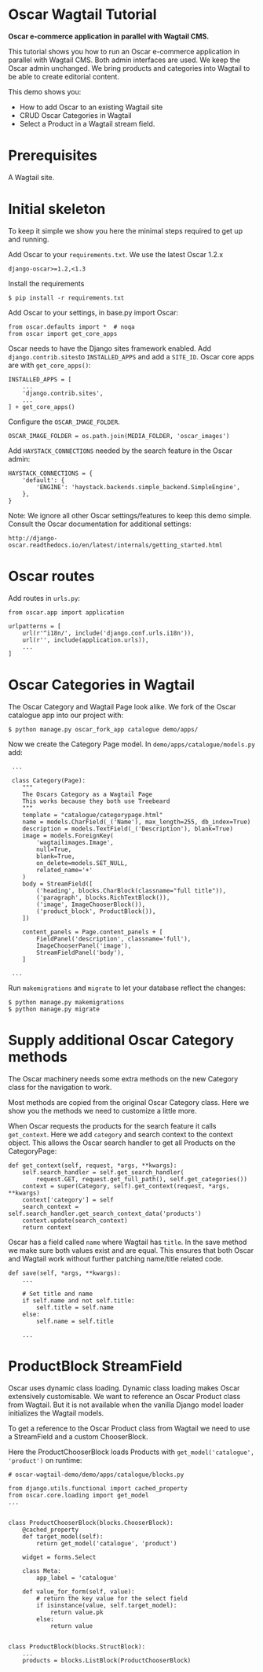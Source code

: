 # Oscar Wagtail Tutorial

**Oscar e-commerce application in parallel with Wagtail CMS.**

This tutorial shows you how to run an Oscar e-commerce application in parallel with Wagtail CMS. Both admin interfaces
are used. We keep the Oscar admin unchanged. We bring products and categories into Wagtail to be able to create
editorial content.

This demo shows you:

  - How to add Oscar to an existing Wagtail site
  - CRUD Oscar Categories in Wagtail
  - Select a Product in a Wagtail stream field.


# Prerequisites

A Wagtail site.


# Initial skeleton

To keep it simple we show you here the minimal steps required to get up and running.

Add Oscar to your `requirements.txt`. We use the latest Oscar 1.2.x

    django-oscar>=1.2,<1.3


Install the requirements

    $ pip install -r requirements.txt


Add Oscar to your settings, in base.py import Oscar:

    from oscar.defaults import *  # noqa
    from oscar import get_core_apps


Oscar needs to have the Django sites framework enabled. Add `django.contrib.sites`to `INSTALLED_APPS` and add a
`SITE_ID`. Oscar core apps are with `get_core_apps()`:

    INSTALLED_APPS = [
        ...
        'django.contrib.sites',
        ...
    ] + get_core_apps()


Configure the `OSCAR_IMAGE_FOLDER`.

    OSCAR_IMAGE_FOLDER = os.path.join(MEDIA_FOLDER, 'oscar_images')


Add `HAYSTACK_CONNECTIONS` needed by the search feature in the Oscar admin:


    HAYSTACK_CONNECTIONS = {
        'default': {
            'ENGINE': 'haystack.backends.simple_backend.SimpleEngine',
        },
    }


Note: We ignore all other Oscar settings/features to keep this demo simple. Consult the Oscar documentation
for additional settings:

    http://django-oscar.readthedocs.io/en/latest/internals/getting_started.html


# Oscar routes

Add routes in `urls.py`:

    from oscar.app import application

    urlpatterns = [
        url(r'^i18n/', include('django.conf.urls.i18n')),
        url(r'', include(application.urls)),
        ...
    ]


# Oscar Categories in Wagtail

The Oscar Category and Wagtail Page look alike. We fork of the Oscar catalogue app into our project with:

    $ python manage.py oscar_fork_app catalogue demo/apps/


Now we create the Category Page model. In `demo/apps/catalogue/models.py` add:

     ...

     class Category(Page):
        """
        The Oscars Category as a Wagtail Page
        This works because they both use Treebeard
        """
        template = "catalogue/categorypage.html"
        name = models.CharField(_('Name'), max_length=255, db_index=True)
        description = models.TextField(_('Description'), blank=True)
        image = models.ForeignKey(
            'wagtailimages.Image',
            null=True,
            blank=True,
            on_delete=models.SET_NULL,
            related_name='+'
        )
        body = StreamField([
            ('heading', blocks.CharBlock(classname="full title")),
            ('paragraph', blocks.RichTextBlock()),
            ('image', ImageChooserBlock()),
            ('product_block', ProductBlock()),
        ])

        content_panels = Page.content_panels + [
            FieldPanel('description', classname='full'),
            ImageChooserPanel('image'),
            StreamFieldPanel('body'),
        ]

     ...


Run `makemigrations` and `migrate` to let your database reflect the changes:

    $ python manage.py makemigrations
    $ python manage.py migrate


# Supply additional Oscar Category methods


The Oscar machinery needs some extra methods on the new Category class for the navigation to work.

Most methods are copied from the original Oscar Category class. Here we show you the methods we need to customize a
little more.


When Oscar requests the products for the search feature it calls `get_context`. Here we add `category`
and search context to the context object. This allows the Oscar search handler to get all Products on
the CategoryPage:


    def get_context(self, request, *args, **kwargs):
        self.search_handler = self.get_search_handler(
            request.GET, request.get_full_path(), self.get_categories())
        context = super(Category, self).get_context(request, *args, **kwargs)
        context['category'] = self
        search_context = self.search_handler.get_search_context_data('products')
        context.update(search_context)
        return context


Oscar has a field called `name` where Wagtail has `title`. In the save method we make sure both values
exist and are equal. This ensures that both Oscar and Wagtail work without further patching name/title related code.


    def save(self, *args, **kwargs):
        ...

        # Set title and name
        if self.name and not self.title:
            self.title = self.name
        else:
            self.name = self.title

        ...


# ProductBlock StreamField

Oscar uses dynamic class loading. Dynamic class loading makes Oscar extensively customisable. We want to reference
an Oscar Product class from Wagtail. But it is not available when the vanilla Django model loader initializes the
Wagtail models.

To get a reference to the Oscar Product class from Wagtail we need to use a StreamField and a custom ChooserBlock.

Here the ProductChooserBlock loads Products with `get_model('catalogue', 'product')` on runtime:


    # oscar-wagtail-demo/demo/apps/catalogue/blocks.py

    from django.utils.functional import cached_property
    from oscar.core.loading import get_model
    ...


    class ProductChooserBlock(blocks.ChooserBlock):
        @cached_property
        def target_model(self):
            return get_model('catalogue', 'product')

        widget = forms.Select

        class Meta:
            app_label = 'catalogue'

        def value_for_form(self, value):
            # return the key value for the select field
            if isinstance(value, self.target_model):
                return value.pk
            else:
                return value


    class ProductBlock(blocks.StructBlock):
        ...
        products = blocks.ListBlock(ProductChooserBlock)


